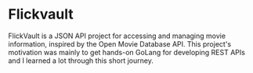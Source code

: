# Flickvault

FlickVault is a JSON API project for accessing and managing movie information, inspired by the Open Movie Database API.
This project's motivation was mainly to get hands-on GoLang for developing REST APIs and I learned a lot through this short journey.
